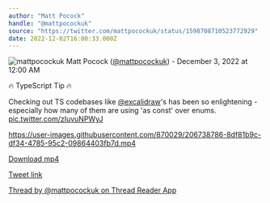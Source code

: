 ```yaml
---
author: "Matt Pocock"
handle: "@mattpocockuk"
source: "https://twitter.com/mattpocockuk/status/1598708710523772929"
date: 2022-12-02T16:00:33.000Z
---
```


![mattpocockuk](https://pbs.twimg.com/profile_images/1597707219176497153/MTGb1VXu_normal.png)
Matt Pocock ([@mattpocockuk](https://twitter.com/mattpocockuk)) - December 3, 2022 at 12:00 AM

🔥 TypeScript Tip 🔥

Checking out TS codebases like [@excalidraw](https://twitter.com/excalidraw)'s has been so enlightening - especially how many of them are using 'as const' over enums. [pic.twitter.com/zIuvuNPWyJ](https://twitter.com/mattpocockuk/status/1598708710523772929/video/1)



https://user-images.githubusercontent.com/870029/206738786-8df81b9c-df34-4785-95c2-09864403fb7d.mp4



[Download mp4](mattpocockuk%20-%201598708710523772929.mp4)

[Tweet link](https://twitter.com/mattpocockuk/status/1598708710523772929)

[Thread by @mattpocockuk on Thread Reader App](https://threadreaderapp.com/thread/1598708710523772929.html)
